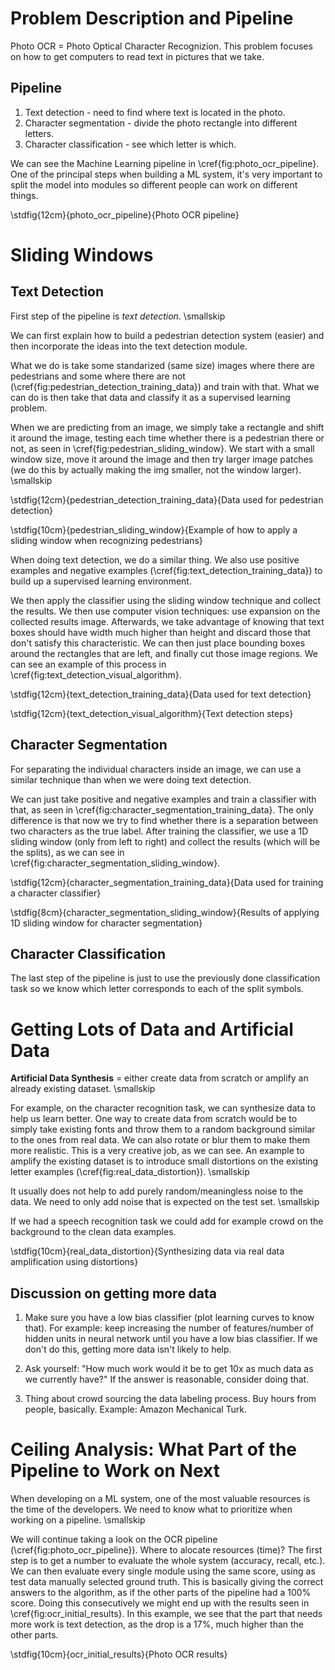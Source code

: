 # Problem Description and Pipeline #
Photo OCR = Photo Optical Character Recognizion. This problem focuses on how to get computers to read text in pictures that we take.

## Pipeline ##

1. Text detection - need to find where text is located in the photo.
2. Character segmentation - divide the photo rectangle into different letters.
3. Character classification - see which letter is which.

We can see the Machine Learning pipeline in \cref{fig:photo_ocr_pipeline}. One of the principal steps when building a ML system, it's very important to split the model into modules so different people can work on different things.

\stdfig{12cm}{photo_ocr_pipeline}{Photo OCR pipeline}


# Sliding Windows #
## Text Detection ##
First step of the pipeline is *text detection*. \smallskip

We can first explain how to build a pedestrian detection system (easier) and then incorporate the ideas into the text detection module.

What we do is take some standarized (same size) images where there are pedestrians and some where there are not (\cref{fig:pedestrian_detection_training_data}) and train with that. What we can do is then take that data and classify it as a supervised learning problem.

When we are predicting from an image, we simply take a rectangle and shift it around the image, testing each time whether there is a pedestrian there or not, as seen in \cref{fig:pedestrian_sliding_window}. We start with a small window size, move it around the image and then try larger image patches (we do this by actually making the img smaller, not the window larger). \smallskip

\stdfig{12cm}{pedestrian_detection_training_data}{Data used for pedestrian detection}

\stdfig{10cm}{pedestrian_sliding_window}{Example of how to apply a sliding window when recognizing pedestrians}

When doing text detection, we do a similar thing. We also use positive examples and negative examples (\cref{fig:text_detection_training_data}) to build up a supervised learning environment. 

We then apply the classifier using the sliding window technique and collect the results. We then use computer vision techniques: use expansion on the collected results image. Afterwards, we take advantage of knowing that text boxes should have width much higher than height and discard those that don't satisfy this characteristic. We can then just place bounding boxes around the rectangles that are left, and finally cut those image regions. We can see an example of this process in \cref{fig:text_detection_visual_algorithm}.

\stdfig{12cm}{text_detection_training_data}{Data used for text detection}

\stdfig{12cm}{text_detection_visual_algorithm}{Text detection steps}

## Character Segmentation ##
For separating the individual characters inside an image, we can use a similar technique than when we were doing text detection.

We can just take positive and negative examples and train a classifier with that, as seen in \cref{fig:character_segmentation_training_data}. The only difference is that now we try to find whether there is a separation between two characters as the true label. After training the classifier, we use a 1D sliding window (only from left to right) and collect the results (which will be the splits), as we can see in \cref{fig:character_segmentation_sliding_window}.

\stdfig{12cm}{character_segmentation_training_data}{Data used for training a character classifier}

\stdfig{8cm}{character_segmentation_sliding_window}{Results of applying 1D sliding window for character segmentation}

## Character Classification ##
The last step of the pipeline is just to use the previously done classification task so we know which letter corresponds to each of the split symbols.


# Getting Lots of Data and Artificial Data #
**Artificial Data Synthesis** = either create data from scratch or amplify an already existing dataset. \smallskip

For example, on the character recognition task, we can synthesize data to help us learn better. One way to create data from scratch would be to simply take existing fonts and throw them to a random background similar to the ones from real data. We can also rotate or blur them to make them more realistic. This is a very creative job, as we can see. An example to amplify the existing dataset is to introduce small distortions on the existing letter examples (\cref{fig:real_data_distortion}). \smallskip

It usually does not help to add purely random/meaningless noise to the data. We need to only add noise that is expected on the test set. \smallskip

If we had a speech recognition task we could add for example crowd on the background to the clean data examples.

\stdfig{10cm}{real_data_distortion}{Synthesizing data via real data amplification using distortions}


## Discussion on getting more data ##

1. Make sure you have a low bias classifier (plot learning curves to know that). For example: keep increasing the number of features/number of hidden units in neural network until you have a low bias classifier. If we don't do this, getting more data isn't likely to help.

2. Ask yourself: "How much work would it be to get 10x as much data as we currently have?" If the answer is reasonable, consider doing that. 

3. Thing about crowd sourcing the data labeling process. Buy hours from people, basically. Example: Amazon Mechanical Turk.


# Ceiling Analysis: What Part of the Pipeline to Work on Next #
When developing on a ML system, one of the most valuable resources is the time of the developers. We need to know what to prioritize when working on a pipeline. \smallskip

We will continue taking a look on the OCR pipeline (\cref{fig:photo_ocr_pipeline}). Where to alocate resources (time)? The first step is to get a number to evaluate the whole system (accuracy, recall, etc.). We can then evaluate every single module using the same score, using as test data manually selected ground truth. This is basically giving the correct answers to the algorithm, as if the other parts of the pipeline had a 100% score. Doing this consecutively we might end up with the results seen in \cref{fig:ocr_initial_results}. In this example, we see that the part that needs more work is text detection, as the drop is a 17%, much higher than the other parts.

\stdfig{10cm}{ocr_initial_results}{Photo OCR results}









